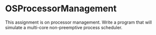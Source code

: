 # OSProcessorManagement
This assignment is on processor management. Write a program that will simulate a multi-core non-preemptive process scheduler.
